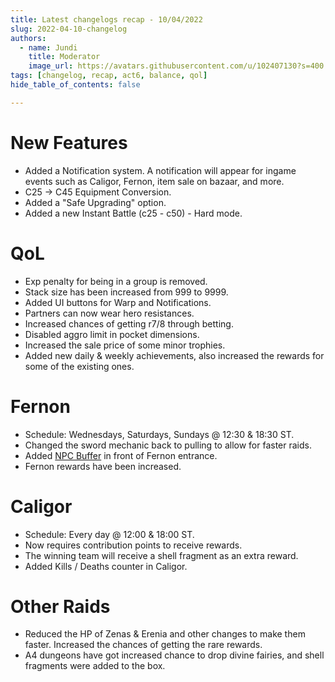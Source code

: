 ```yaml
---
title: Latest changelogs recap - 10/04/2022
slug: 2022-04-10-changelog
authors:
  - name: Jundi
    title: Moderator
    image_url: https://avatars.githubusercontent.com/u/102407130?s=400
tags: [changelog, recap, act6, balance, qol]
hide_table_of_contents: false

---
```


# New Features
- Added a Notification system. A notification will appear for ingame events such as Caligor, Fernon, item sale on bazaar, and more.
- C25 -> C45 Equipment Conversion.
- Added a "Safe Upgrading" option.
- Added a new Instant Battle (c25 - c50) - Hard mode.

# QoL
- Exp penalty for being in a group is removed.
- Stack size has been increased from 999 to 9999.
- Added UI buttons for Warp and Notifications.
- Partners can now wear hero resistances.
- Increased chances of getting r7/8 through betting.
- Disabled aggro limit in pocket dimensions.
- Increased the sale price of some minor trophies.
- Added new daily & weekly achievements, also increased the rewards for some of the existing ones.

# Fernon
- Schedule: Wednesdays, Saturdays, Sundays @ 12:30 & 18:30 ST.
- Changed the sword mechanic back to pulling to allow for faster raids.
- Added [NPC Buffer](/custom-features/npc-buffers) in front of Fernon entrance.
- Fernon rewards have been increased.

# Caligor
- Schedule: Every day @ 12:00 & 18:00 ST.
- Now requires contribution points to receive rewards.
- The winning team will receive a shell fragment as an extra reward.
- Added Kills / Deaths counter in Caligor.

# Other Raids
- Reduced the HP of Zenas & Erenia and other changes to make them faster. Increased the chances of getting the rare rewards.
- A4 dungeons have got increased chance to drop divine fairies, and shell fragments were added to the box.